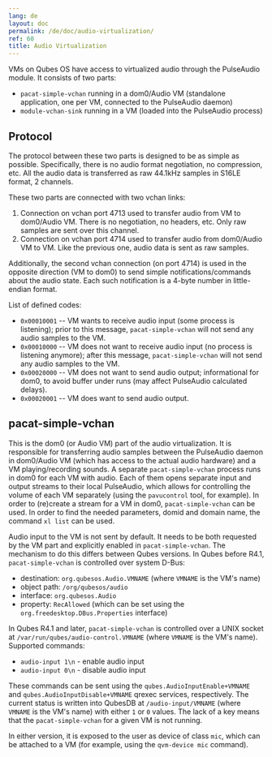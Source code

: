 ```yaml
---
lang: de
layout: doc
permalink: /de/doc/audio-virtualization/
ref: 60
title: Audio Virtualization
---
```


VMs on Qubes OS have access to virtualized audio through the PulseAudio module.
It consists of two parts:

- `pacat-simple-vchan` running in a dom0/Audio VM (standalone application, one per VM, connected to the PulseAudio daemon)
- `module-vchan-sink` running in a VM (loaded into the PulseAudio process)

Protocol
--------
<a id="protocol"></a>

The protocol between these two parts is designed to be as simple as possible.
Specifically, there is no audio format negotiation, no compression, etc.
All the audio data is transferred as raw 44.1kHz samples in S16LE format, 2 channels.

These two parts are connected with two vchan links:

1. Connection on vchan port 4713 used to transfer audio from VM to dom0/Audio VM.
   There is no negotiation, no headers, etc.
   Only raw samples are sent over this channel.
2. Connection on vchan port 4714 used to transfer audio from dom0/Audio VM to VM.
   Like the previous one, audio data is sent as raw samples.

Additionally, the second vchan connection (on port 4714) is used in the opposite direction (VM to dom0) to send simple notifications/commands about the audio state.
Each such notification is a 4-byte number in little-endian format.

List of defined codes:

- `0x00010001` -- VM wants to receive audio input (some process is listening); prior to this message, `pacat-simple-vchan` will not send any audio samples to the VM.
- `0x00010000` -- VM does not want to receive audio input (no process is listening anymore); after this message, `pacat-simple-vchan` will not send any audio samples to the VM.
- `0x00020000` -- VM does not want to send audio output; informational for dom0, to avoid buffer under runs (may affect PulseAudio calculated delays).
- `0x00020001` -- VM does want to send audio output.

pacat-simple-vchan
------------------
<a id="pacat-simple-vchan"></a>

This is the dom0 (or Audio VM) part of the audio virtualization.
It is responsible for transferring audio samples between the PulseAudio daemon in dom0/Audio VM (which has access to the actual audio hardware) and a VM playing/recording sounds.
A separate `pacat-simple-vchan` process runs in dom0 for each VM with audio.
Each of them opens separate input and output streams to their local PulseAudio, which allows for controlling the volume of each VM separately (using the `pavucontrol` tool, for example).
In order to (re)create a stream for a VM in dom0, `pacat-simple-vchan` can be used. In order to find the needed parameters, domid and domain name, the command `xl list` can be used.

Audio input to the VM is not sent by default.
It needs to be both requested by the VM part and explicitly enabled in `pacat-simple-vchan`.
The mechanism to do this differs between Qubes versions.
In Qubes before R4.1, `pacat-simple-vchan` is controlled over system D-Bus:

- destination: `org.qubesos.Audio.VMNAME` (where `VMNAME` is the VM's name)
- object path: `/org/qubesos/audio`
- interface: `org.qubesos.Audio`
- property: `RecAllowed` (which can be set using the `org.freedesktop.DBus.Properties` interface)

In Qubes R4.1 and later, `pacat-simple-vchan` is controlled over a UNIX socket at `/var/run/qubes/audio-control.VMNAME` (where `VMNAME` is the VM's name).
Supported commands:

- `audio-input 1\n` - enable audio input
- `audio-input 0\n` - disable audio input

These commands can be sent using the `qubes.AudioInputEnable+VMNAME` and `qubes.AudioInputDisable+VMNAME` qrexec services, respectively.
The current status is written into QubesDB at `/audio-input/VMNAME` (where `VMNAME` is the VM's name) with either `1` or `0` values.
The lack of a key means that the `pacat-simple-vchan` for a given VM is not running.

In either version, it is exposed to the user as device of class `mic`, which can be attached to a VM (for example, using the `qvm-device mic` command).